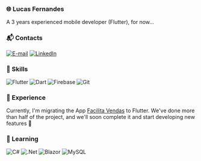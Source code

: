 <br></br>
### &#127760; Lucas Fernandes
A 3 years experienced mobile developer (Flutter), for now...

### &#x1F4EC; Contacts
[![E-mail](https://img.shields.io/badge/-Email-000?style=for-the-badge&logo=microsoft-outlook&logoColor=007BFF)](mailto:int2.fernandes@gmail.com)
[![LinkedIn](https://img.shields.io/badge/linkedin-%230077B5.svg?style=for-the-badge&logo=linkedin&logoColor=white)](https://www.linkedin.com/in/lucas-fernandes-a296bb7b/)


### &#128295; Skills

![Flutter](https://img.shields.io/badge/Flutter-02569B?style=for-the-badge&logo=flutter&logoColor=white) ![Dart](https://img.shields.io/badge/Dart-0175C2?style=for-the-badge&logo=dart&logoColor=white) 
![Firebase](https://img.shields.io/badge/firebase-a08021?style=for-the-badge&logo=firebase&logoColor=ffcd34)
![Git](https://img.shields.io/badge/GIT-E44C30?style=for-the-badge&logo=git&logoColor=white)


### &#x1F680; Experience

Currently, I'm migrating the App [Facilita Vendas](https://play.google.com/store/apps/details?id=app.facilita&hl=pt_BR&gl=US) to Flutter. We've done more than half of the project, and we'll soon complete it and start developing new features &#128246;

### &#128142; Learning 

![C#](https://img.shields.io/badge/c%23-%23239120.svg?style=for-the-badge&logo=csharp&logoColor=white)
![.Net](https://img.shields.io/badge/.NET-5C2D91?style=for-the-badge&logo=.net&logoColor=white)
![Blazor](https://img.shields.io/badge/blazor-%235C2D91.svg?style=for-the-badge&logo=blazor&logoColor=white)
![MySQL](https://img.shields.io/badge/mysql-4479A1.svg?style=for-the-badge&logo=mysql&logoColor=white)

<br></br>
